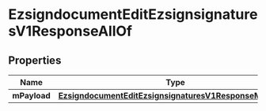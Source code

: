 

# EzsigndocumentEditEzsignsignaturesV1ResponseAllOf


## Properties

| Name | Type | Description | Notes |
|------------ | ------------- | ------------- | -------------|
|**mPayload** | [**EzsigndocumentEditEzsignsignaturesV1ResponseMPayload**](EzsigndocumentEditEzsignsignaturesV1ResponseMPayload.md) |  |  |



